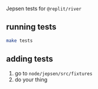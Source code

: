 Jepsen tests for `@replit/river`

## running tests

```bash
make tests
```

## adding tests

1. go to `node/jepsen/src/fixtures`
2. do your thing